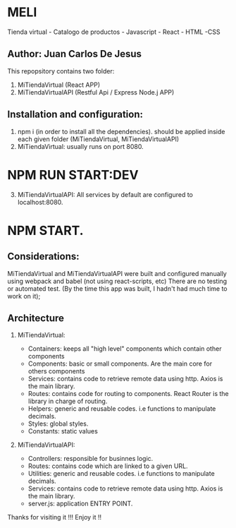 # MELI
Tienda virtual - Catalogo de productos -  Javascript - React - HTML -CSS

## Author: Juan Carlos De Jesus

This repopsitory contains two folder:
1. MiTiendaVirtual (React APP)
2. MiTiendaVirtualAPI (Restful Api / Express Node.j APP)

## Installation and configuration:
1. npm i (in order to install all the dependencies). should be applied inside each given folder (MiTiendaVirtual, MiTiendaVirtualAPI)
2. MiTiendaVirtual: usually runs on port 8080. 
#  NPM RUN START:DEV
3. MiTiendaVirtualAPI: All services by default are configured to localhost:8080. 
#  NPM START.

## Considerations:
MiTiendaVirtual and MiTiendaVirtualAPI were built and configured manually using webpack and babel (not using react-scripts, etc)
There are no testing or automated test. (By the time this app was built, I hadn't had much time to work on it);


## Architecture
1. MiTiendaVirtual:
   * Containers: keeps all "high level" components which contain other components
   * Components: basic or small components. Are the main core for others components
   * Services: contains code to retrieve remote data using http. Axios is the main library.
   * Routes: contains code for routing to components. React Router is the library in charge of routing.
   * Helpers: generic and reusable codes. i.e functions to manipulate decimals.
   * Styles: global styles.
   * Constants: static values

2. MiTiendaVirtualAPI:
   * Controllers: responsible for businnes logic.
   * Routes: contains code which are linked to a given URL.
   * Utilities: generic and reusable codes. i.e functions to manipulate decimals.
   * Services: contains code to retrieve remote data using http. Axios is the main library.
   * server.js: application ENTRY POINT.




Thanks for visiting it !!! Enjoy it !!
